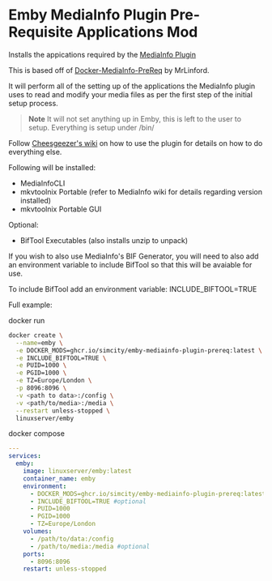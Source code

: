 # Emby MediaInfo Plugin Pre-Requisite Applications Mod

Installs the appications required by the [MediaInfo Plugin](https://emby.media/community/index.php?/topic/108984-mediainfo-for-emby-pluginhdr-vision-atmos-dtsx/)

This is based off of [Docker-MediaInfo-PreReq](https://github.com/MrLinford/Docker-MediaInfo-PreReq/tree/main) by MrLinford.

It will perform all of the setting up of the applications the MediaInfo plugin uses to read and modify your media files as per the first step of the initial setup process.

> **Note**
> It will not set anything up in Emby, this is left to the user to setup.
> Everything is setup under /bin/

Follow [Cheesgeezer's wiki](https://github.com/Cheesegeezer/MediaInfoWiki/wiki) on how to use the plugin for details on how to do everything else.

Following will be installed:

* MediaInfoCLI
* mkvtoolnix Portable (refer to MediaInfo wiki for details regarding version installed)
* mkvtoolnix Portable GUI

Optional:
* BifTool Executables (also installs unzip to unpack)

If you wish to also use MediaInfo's BIF Generator, you will need to also add an environment variable to include BifTool so that this will be avaiable for use.

To include BifTool add an environment variable:
  INCLUDE_BIFTOOL=TRUE


Full example:

docker run
```bash
docker create \
  --name=emby \
  -e DOCKER_MODS=ghcr.io/simcity/emby-mediainfo-plugin-prereq:latest \
  -e INCLUDE_BIFTOOL=TRUE \
  -e PUID=1000 \
  -e PGID=1000 \
  -e TZ=Europe/London \
  -p 8096:8096 \
  -v <path to data>:/config \
  -v <path/to/media>:/media \
  --restart unless-stopped \
  linuxserver/emby
```
 docker compose
```yaml
---
services:
  emby:
    image: linuxserver/emby:latest
    container_name: emby
    environment:
      - DOCKER_MODS=ghcr.io/simcity/emby-mediainfo-plugin-prereq:latest
      - INCLUDE_BIFTOOL=TRUE #optional
      - PUID=1000
      - PGID=1000
      - TZ=Europe/London
    volumes:
      - /path/to/data:/config
      - /path/to/media:/media #optional
    ports:
      - 8096:8096
    restart: unless-stopped
```

